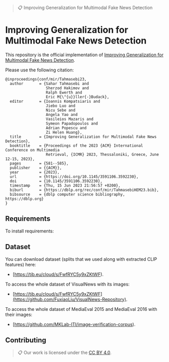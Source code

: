 >📋  Improving Generalization for Multimodal Fake News Detection

# Improving Generalization for Multimodal Fake News Detection

This repository is the official implementation of [Improving Generalization for Multimodal Fake News Detection](https://dl.acm.org/doi/abs/10.1145/3591106.3592230). 

Please use the following citation:
```
@inproceedings{conf/mir/Tahmasebi23,
  author       = {Sahar Tahmasebi and
                  Sherzod Hakimov and
                  Ralph Ewerth and
                  Eric M{\"{u}}ller{-}Budack},
  editor       = {Ioannis Kompatsiaris and
                  Jiebo Luo and
                  Nicu Sebe and
                  Angela Yao and
                  Vasileios Mazaris and
                  Symeon Papadopoulos and
                  Adrian Popescu and
                  Zi Helen Huang},
  title        = {Improving Generalization for Multimodal Fake News Detection},
  booktitle    = {Proceedings of the 2023 {ACM} International Conference on Multimedia
                  Retrieval, {ICMR} 2023, Thessaloniki, Greece, June 12-15, 2023},
  pages        = {581--585},
  publisher    = {{ACM}},
  year         = {2023},
  url          = {https://doi.org/10.1145/3591106.3592230},
  doi          = {10.1145/3591106.3592230},
  timestamp    = {Thu, 15 Jun 2023 21:56:57 +0200},
  biburl       = {https://dblp.org/rec/conf/mir/TahmasebiHEM23.bib},
  bibsource    = {dblp computer science bibliography, https://dblp.org}
}
```
<!-- >📋  Optional: include a graphic explaining your approach/main result, bibtex entry, link to demos, blog posts and tutorials -->

## Requirements

To install requirements:


## Dataset 

You can download dataset (splits that we used along with extracted CLIP features) here:

- [https://tib.eu/cloud/s/FwfRYC5y9xZKtWF).

To access the whole dataset of VisualNews with its images:

- [https://tib.eu/cloud/s/FwfRYC5y9xZKtWF](https://github.com/FuxiaoLiu/VisualNews-Repository).

To access the whole dataset of MediaEval 2015 and MediaEval 2016 with their images:

- [https://github.com/MKLab-ITI/image-verification-corpus).


## Contributing

>📋  Our work is licensed under the [CC BY 4.0](https://creativecommons.org/licenses/by/4.0/).
